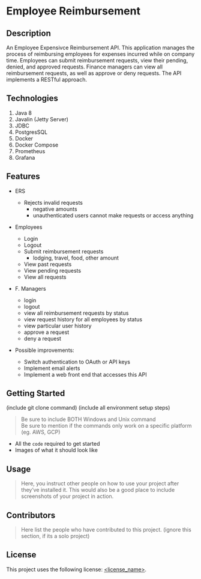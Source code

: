 # Employee Reimbursement

## Description
   An Employee Expensivce Reimbursement API. This application manages the process of reimbursing employees for expenses incurred while on company time. Employees can submit reimbursement requests, view their pending, denied, and approved requests. Finance managers can view all reimbursement requests, as well as approve or deny requests. The API implements a RESTful approach.

## Technologies

1. Java 8
2. Javalin (Jetty Server)
3. JDBC
4. PostgresSQL
5. Docker 
6. Docker Compose 
7. Prometheus 
8. Grafana 

## Features
* ERS
    * Rejects invalid requests
        * negative amounts
        * unauthenticated users cannot make requests or access anything

* Employees
  * Login
  * Logout
  * Submit reimbursement requests
    * lodging, travel, food, other
      amount
  * View past requests
  * View pending requests
  * View all requests

* F. Managers
  * login
  * logout
  * view all reimbursement requests by status
  * view request history for all employees by status
  * view particular user history
  * approve a request
  * deny a request

* Possible improvements:
  * Switch authentication to OAuth or API keys
  * Implement email alerts
  * Implement a web front end that accesses this API


## Getting Started

(include git clone command)
(include all environment setup steps)

> Be sure to include BOTH Windows and Unix command  
> Be sure to mention if the commands only work on a specific platform (eg. AWS, GCP)

- All the `code` required to get started
- Images of what it should look like

## Usage

> Here, you instruct other people on how to use your project after they’ve installed it. This would also be a good place to include screenshots of your project in action.

## Contributors

> Here list the people who have contributed to this project. (ignore this section, if its a solo project)

## License

This project uses the following license: [<license_name>](<link>).
